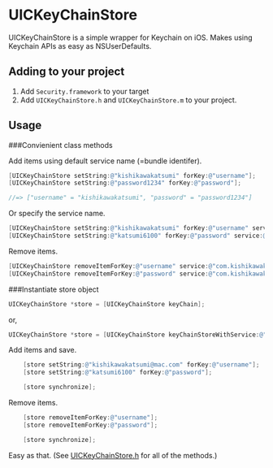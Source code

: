 # UICKeyChainStore

UICKeyChainStore is a simple wrapper for Keychain on iOS. Makes using Keychain APIs as easy as NSUserDefaults.

## Adding to your project

1. Add `Security.framework` to your target
2. Add `UICKeyChainStore.h` and `UICKeyChainStore.m` to your project.

## Usage

###Convienient class methods

Add items using default service name (=bundle identifer).

```objective-c
[UICKeyChainStore setString:@"kishikawakatsumi" forKey:@"username"];
[UICKeyChainStore setString:@"password1234" forKey:@"password"];

//=> ["username" = "kishikawakatsumi", "password" = "password1234"]
```

Or specify the service name.

```objective-c
[UICKeyChainStore setString:@"kishikawakatsumi" forKey:@"username" service:@"com.kishikawakatsumi" accessGroup:nil];
[UICKeyChainStore setString:@"katsumi6100" forKey:@"password" service:@"com.kishikawakatsumi" accessGroup:nil];
```

Remove items.

```objective-c
[UICKeyChainStore removeItemForKey:@"username" service:@"com.kishikawakatsumi" accessGroup:nil];
[UICKeyChainStore removeItemForKey:@"password" service:@"com.kishikawakatsumi" accessGroup:nil];
```

###Instantiate store object

```objective-c
UICKeyChainStore *store = [UICKeyChainStore keyChain];
```

or,

```objective-c
UICKeyChainStore *store = [UICKeyChainStore keyChainStoreWithService:@"com.kishikawakatsumi"];
```

Add items and save.

```objective-c
    [store setString:@"kishikawakatsumi@mac.com" forKey:@"username"];
    [store setString:@"katsumi6100" forKey:@"password"];

    [store synchronize];
```

Remove items.
```objective-c
    [store removeItemForKey:@"username"];
    [store removeItemForKey:@"password"];

    [store synchronize];
```


Easy as that. (See [UICKeyChainStore.h](https://github.com/kishikawakatsumi/UICKeyChainStore/blob/master/UICKeyChainStore.h) for all of the methods.)
